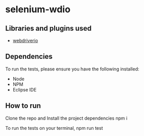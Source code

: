 # selenium-wdio

## Libraries and plugins used

- [webdriverio](https://webdriver.io/)

## Dependencies

To run the tests, please ensure you have the following installed:

- Node
- NPM
- Eclipse IDE

## How to run

Clone the repo and Install the project dependencies npm i

To run the tests on your terminal, npm run test
